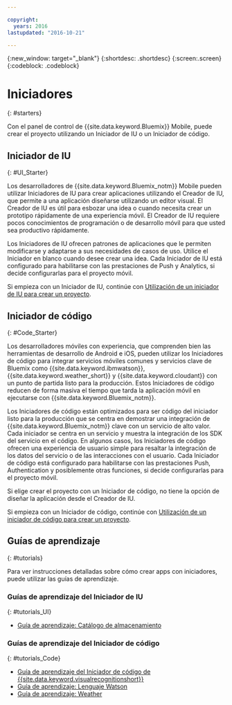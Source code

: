 ```yaml
---

copyright:
  years: 2016
lastupdated: "2016-10-21"

---
```

{:new_window: target="_blank"}
{:shortdesc: .shortdesc}
{:screen:.screen}
{:codeblock: .codeblock}

# Iniciadores
{: #starters}

Con el panel de control de {{site.data.keyword.Bluemix}} Mobile, puede crear el proyecto utilizando un Iniciador de IU o un Iniciador de código.


## Iniciador de IU
{: #UI_Starter}

Los desarrolladores de {{site.data.keyword.Bluemix_notm}} Mobile pueden utilizar Iniciadores de IU para crear aplicaciones utilizando el Creador de IU, que permite a una aplicación diseñarse utilizando un editor visual. <!--The UI Builder assists you when you have an idea to prototype quickly.--> El Creador de IU es útil para esbozar una idea o cuando necesita crear un prototipo rápidamente de una experiencia móvil. El Creador de IU requiere pocos conocimientos de programación o de desarrollo móvil para que usted sea productivo rápidamente. <!-- The UI Starters give you patterns of applications that enable you to modify and adjust to your use case needs. If you want to start from scratch and build an idea up from nothing use the Empty starter. Each UI starter is configured to be enabled with Push and Analytics capabilities if you decide to configure this for you Mobile Project.*App views can be bound to data with little programming knowledge, which enables apps to be started and native source code to be generated quickly.* -->

Los Iniciadores de IU ofrecen patrones de aplicaciones que le permiten modificarse y adaptarse a sus necesidades de casos de uso. Utilice el Iniciador en blanco cuando desee crear una idea. Cada Iniciador de IU está configurado para habilitarse con las prestaciones de Push y Analytics, si decide configurarlas para el proyecto móvil.

Si empieza con un Iniciador de IU, continúe con [Utilización de un iniciador de IU para crear un proyecto](projects_ui.html).

<!-- If you choose to create your project with a UI Starter, you have the option to design your app from within the UI Builder.-->


## Iniciador de código
{: #Code_Starter}

Los desarrolladores móviles con experiencia, que comprenden bien las herramientas de desarrollo de Android e iOS, pueden utilizar los Iniciadores de código para integrar servicios móviles comunes y servicios clave de Bluemix como {{site.data.keyword.ibmwatson}}, {{site.data.keyword.weather_short}} y {{site.data.keyword.cloudant}} con un punto de partida listo para la producción. Estos Iniciadores de código reducen de forma masiva el tiempo que tarda la aplicación móvil en ejecutarse con {{site.data.keyword.Bluemix_notm}}.

Los Iniciadores de código están optimizados para ser código del iniciador listo para la producción que se centra en demostrar una integración de {{site.data.keyword.Bluemix_notm}} clave con un servicio de alto valor. Cada iniciador se centra en un servicio y muestra la integración de los SDK del servicio en el código. En algunos casos, los Iniciadores de código ofrecen una experiencia de usuario simple para resaltar la integración de los datos del servicio o de las interacciones con el usuario. Cada Iniciador de código está configurado para habilitarse con las prestaciones Push, Authentication y posiblemente otras funciones, si decide configurarlas para el proyecto móvil.

Si elige crear el proyecto con un Iniciador de código, no tiene la opción de diseñar la aplicación desde el Creador de IU.

Si empieza con un Iniciador de código, continúe con [Utilización de un iniciador de código para crear un proyecto](projects_code.html).

## Guías de aprendizaje
{: #tutorials}

Para ver instrucciones detalladas sobre cómo crear apps con iniciadores, puede utilizar las guías de aprendizaje.  

### Guías de aprendizaje del Iniciador de IU
{: #tutorials_UI}

* [Guía de aprendizaje: Catálogo de almacenamiento](tutorial_store_catalog.html)

### Guías de aprendizaje del Iniciador de código
{: #tutorials_Code}

* [Guía de aprendizaje del Iniciador de código de {{site.data.keyword.visualrecognitionshort}}](tutorial.html)
* [Guía de aprendizaje: Lenguaje Watson](tutorial_watson_language.html)
* [Guía de aprendizaje: Weather](tutorial_weather.html)
